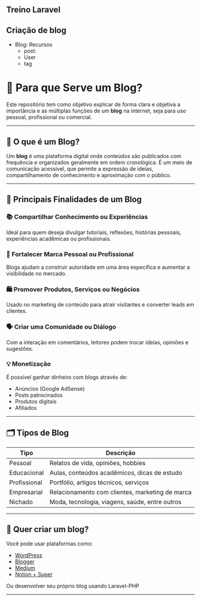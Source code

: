 
## Treino Laravel



## Criação de blog
- Blog: Recursos
    - post: 
    - User
    - tag


# 📝 Para que Serve um Blog?

Este repositório tem como objetivo explicar de forma clara e objetiva a importância e as múltiplas funções de um **blog** na internet, seja para uso pessoal, profissional ou comercial.

---

## 📌 O que é um Blog?

Um **blog** é uma plataforma digital onde conteúdos são publicados com frequência e organizados geralmente em ordem cronológica. É um meio de comunicação acessível, que permite a expressão de ideias, compartilhamento de conhecimento e aproximação com o público.

---

## 🎯 Principais Finalidades de um Blog

### 📚 Compartilhar Conhecimento ou Experiências
Ideal para quem deseja divulgar tutoriais, reflexões, histórias pessoais, experiências acadêmicas ou profissionais.

### 💼 Fortalecer Marca Pessoal ou Profissional
Blogs ajudam a construir autoridade em uma área específica e aumentar a visibilidade no mercado.

### 🛍️ Promover Produtos, Serviços ou Negócios
Usado no marketing de conteúdo para atrair visitantes e converter leads em clientes.

### 🗣️ Criar uma Comunidade ou Diálogo
Com a interação em comentários, leitores podem trocar ideias, opiniões e sugestões.

### 💡 Monetização
É possível ganhar dinheiro com blogs através de:
- Anúncios (Google AdSense)
- Posts patrocinados
- Produtos digitais
- Afiliados

---

## 🗂️ Tipos de Blog

| Tipo             | Descrição                                        |
|------------------|--------------------------------------------------|
| Pessoal          | Relatos de vida, opiniões, hobbies               |
| Educacional      | Aulas, conteúdos acadêmicos, dicas de estudo     |
| Profissional     | Portfólio, artigos técnicos, serviços            |
| Empresarial      | Relacionamento com clientes, marketing de marca |
| Nichado          | Moda, tecnologia, viagens, saúde, entre outros   |

---

## 🚀 Quer criar um blog?

Você pode usar plataformas como:
- [WordPress](https://wordpress.com)
- [Blogger](https://www.blogger.com)
- [Medium](https://medium.com)
- [Notion + Super](https://super.so)

Ou desenvolver seu próprio blog usando Laravel-PHP

---


